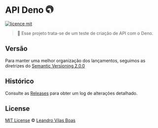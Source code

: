 # API Deno <img src="./logo.svg" width="5%">

[![licence mit](https://img.shields.io/badge/licence-MIT-blue.svg)](https://github.com/leandrovboas/API-deno/blob/master/LICENSE)

> :sauropod: Esse projeto trata-se de um teste de criação de API com o Deno.

## Versão

Para manter uma melhor organização dos lançamentos, seguimos as diretrizes do [Semantic Versioning 2.0.0](http://semver.org/)

## Histórico

Consulte as [Releases](https://github.com/leandrovboas/API-deno/issues) para obter um log de alterações detalhado.

## License

[MIT License](https://github.com/afonsopacifer/open-source-boilerplate/blob/master/LICENSE.md) © [Leandro Vilas Boas](https://medium.com/@leandrovboas)

